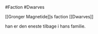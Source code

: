 #Faction
#Dwarves

[[Gronger Magnetide]]s faction [[Dwarves]] 

han er den eneste tilbage i hans familie.